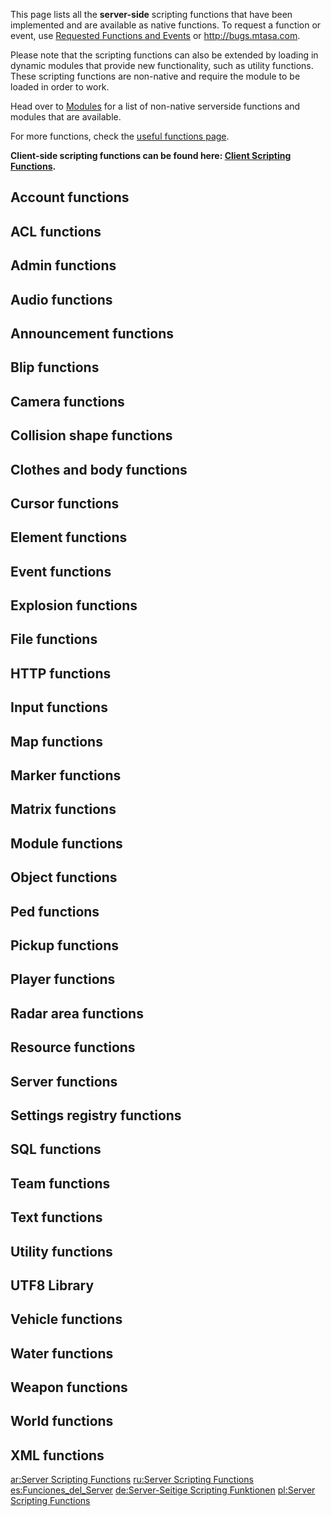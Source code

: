 <pageclass class="server"></pageclass> This page lists all the **server-side** scripting functions that have been implemented and are available as native functions. To request a function or event, use [Requested Functions and Events](/docs/requested_functions_and_events.md "wikilink") or <http://bugs.mtasa.com>.

Please note that the scripting functions can also be extended by loading in dynamic modules that provide new functionality, such as utility functions. These scripting functions are non-native and require the module to be loaded in order to work.

Head over to [Modules](/docs/modules.md "wikilink") for a list of non-native serverside functions and modules that are available.

For more functions, check the [useful functions page](/docs/useful_functions.md "wikilink").

**Client-side scripting functions can be found here: [Client Scripting Functions](/docs/client_scripting_functions.md "wikilink").**

Account functions
-----------------

ACL functions
-------------

Admin functions
---------------

Audio functions
---------------

Announcement functions
----------------------

Blip functions
--------------

Camera functions
----------------

Collision shape functions
-------------------------

Clothes and body functions
--------------------------

Cursor functions
----------------

Element functions
-----------------

Event functions
---------------

Explosion functions
-------------------

File functions
--------------

HTTP functions
--------------

Input functions
---------------

Map functions
-------------

Marker functions
----------------

Matrix functions
----------------

Module functions
----------------

Object functions
----------------

Ped functions
-------------

Pickup functions
----------------

Player functions
----------------

Radar area functions
--------------------

Resource functions
------------------

Server functions
----------------

Settings registry functions
---------------------------

SQL functions
-------------

Team functions
--------------

Text functions
--------------

Utility functions
-----------------

UTF8 Library
------------

Vehicle functions
-----------------

Water functions
---------------

Weapon functions
----------------

World functions
---------------

XML functions
-------------

[ar:Server Scripting Functions](/docs/ar-server_scripting_functions.md "wikilink") [ru:Server Scripting Functions](/docs/ru-server_scripting_functions.md "wikilink") [es:Funciones\_del\_Server](/docs/es-funciones_del_server.md "wikilink") [de:Server-Seitige Scripting Funktionen](/docs/de-server-seitige_scripting_funktionen.md "wikilink") [pl:Server Scripting Functions](/docs/pl-server_scripting_functions.md "wikilink")

